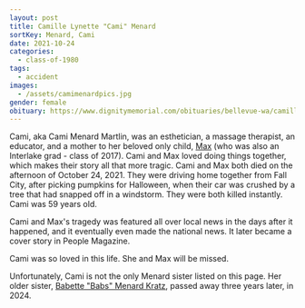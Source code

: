```yaml
---
layout: post
title: Camille Lynette "Cami" Menard
sortKey: Menard, Cami
date: 2021-10-24
categories:
  - class-of-1980
tags:
  - accident
images:
  - /assets/camimenardpics.jpg
gender: female
obituary: https://www.dignitymemorial.com/obituaries/bellevue-wa/camille-martlin-10423191
---
```

Cami, aka Cami Menard Martlin, was an esthetician, a massage therapist, an educator, and a mother to her beloved only child, [Max](https://ihsmemorial.org/class-of-2017/max-hunter-martlin/) (who was also an Interlake grad - class of 2017). Cami and Max loved doing things together, which makes their story all that more tragic. Cami and Max both died on the afternoon of October 24, 2021. They were driving home together from Fall City, after picking pumpkins for Halloween, when their car was crushed by a tree that had snapped off in a windstorm. They were both killed instantly. Cami was 59 years old.

Cami and Max's tragedy was featured all over local news in the days after it happened, and it eventually even made the national news. It later became a cover story in People Magazine.

Cami was so loved in this life. She and Max will be missed.

U﻿nfortunately, Cami is not the only Menard sister listed on this page. Her older sister, [Babette "Babs" Menard Kratz](https://ihsmemorial.org/class-of-1973/babette-aline-babs-menard/), passed away three years later, in 2024.